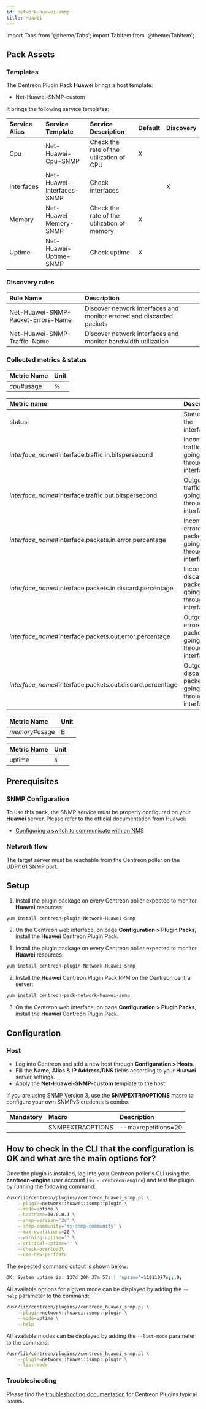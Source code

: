 ```yaml
---
id: network-huawei-snmp
title: Huawei
---
```

import Tabs from '@theme/Tabs';
import TabItem from '@theme/TabItem';


## Pack Assets

### Templates

The Centreon Plugin Pack **Huawei** brings a host template:

* Net-Huawei-SNMP-custom

It brings the following service templates:

| Service Alias | Service Template           | Service Description                         | Default | Discovery |
|:--------------|:---------------------------|:--------------------------------------------|:--------|:----------|
| Cpu           | Net-Huawei-Cpu-SNMP        | Check the rate of the utilization of CPU    | X       |           |
| Interfaces    | Net-Huawei-Interfaces-SNMP | Check interfaces                            |         | X         |
| Memory        | Net-Huawei-Memory-SNMP     | Check the rate of the utilization of memory | X       |           |
| Uptime        | Net-Huawei-Uptime-SNMP     | Check uptime                                | X       |           |

### Discovery rules

| Rule Name                          | Description                                                           |
|:-----------------------------------|:----------------------------------------------------------------------|
| Net-Huawei-SNMP-Packet-Errors-Name | Discover network interfaces and monitor errored and discarded packets |
| Net-Huawei-SNMP-Traffic-Name       | Discover network interfaces and monitor bandwidth utilization         |

### Collected metrics & status

<Tabs groupId="sync">
<TabItem value="Cpu" label="Cpu">

| Metric Name | Unit  |
|:------------|:------|
| *cpu*#usage | %     |

</TabItem>
<TabItem value="Interfaces" label="Interfaces">

| Metric name                                               | Description                                             | Unit |
|:--------------------------------------------------------- |:------------------------------------------------------- |:---- |
| status                                                    | Status of the interface                                 |      |
| *interface_name*#interface.traffic.in.bitspersecond       | Incoming traffic going through the interface            | b/s  |
| *interface_name*#interface.traffic.out.bitspersecond      | Outgoing traffic going through the interface            | b/s  |
| *interface_name*#interface.packets.in.error.percentage    | Incoming errored packets going through the interface    | %    |
| *interface_name*#interface.packets.in.discard.percentage  | Incoming discarded packets going through the interface  | %    |
| *interface_name*#interface.packets.out.error.percentage   | Outgoing errored packets going through the interface    | %    |
| *interface_name*#interface.packets.out.discard.percentage | Outgoing discarded packets going through the interface  | %    |

</TabItem>
<TabItem value="Memory" label="Memory">

| Metric Name    | Unit  |
|:---------------|:------|
| *memory*#usage |   B   |

</TabItem>
<TabItem value="Uptime" label="Uptime">

| Metric Name | Unit  |
|:------------|:------|
| uptime      |  s    |

</TabItem>
</Tabs>

## Prerequisites

### SNMP Configuration

To use this pack, the SNMP service must be properly configured on your **Huawei**
server. Please refer to the official documentation from Huawei:
* [Configuring a switch to communicate with an NMS](https://support.huawei.com/enterprise/en/doc/EDOC1000141939/4dc2df25/example-for-configuring-a-switch-to-communicate-with-an-nms-using-snmpv2c)

### Network flow

The target server must be reachable from the Centreon poller on the UDP/161
SNMP port.

## Setup

<Tabs groupId="sync">
<TabItem value="Online License" label="Online License">

1. Install the plugin package on every Centreon poller expected to monitor **Huawei** resources:

```bash
yum install centreon-plugin-Network-Huawei-Snmp
```

2. On the Centreon web interface, on page **Configuration > Plugin Packs**, install the **Huawei** Centreon Plugin Pack.

</TabItem>
<TabItem value="Offline License" label="Offline License">

1. Install the plugin package on every Centreon poller expected to monitor **Huawei** resources:

```bash
yum install centreon-plugin-Network-Huawei-Snmp
```

2. Install the **Huawei** Centreon Plugin Pack RPM on the Centreon central server:

```bash
yum install centreon-pack-network-huawei-snmp
```

3. On the Centreon web interface, on page **Configuration > Plugin Packs**, install the **Huawei** Centreon Plugin Pack.

</TabItem>
</Tabs>

## Configuration

### Host

* Log into Centreon and add a new host through **Configuration > Hosts**.
* Fill the **Name**, **Alias** & **IP Address/DNS** fields according to your **Huawei** server settings.
* Apply the **Net-Huawei-SNMP-custom** template to the host.

If you are using SNMP Version 3, use the **SNMPEXTRAOPTIONS** macro to configure
your own SNMPv3 credentials combo.

| Mandatory   | Macro            | Description         |
|:------------|:-----------------|:--------------------|
|             | SNMPEXTRAOPTIONS | --maxrepetitions=20 |

## How to check in the CLI that the configuration is OK and what are the main options for?

Once the plugin is installed, log into your Centreon poller's CLI using the
**centreon-engine** user account (`su - centreon-engine`) and test the plugin by
running the following command:

```bash
/usr/lib/centreon/plugins//centreon_huawei_snmp.pl \
    --plugin=network::huawei::snmp::plugin \
    --mode=uptime \
    --hostname=10.0.0.1 \
    --snmp-version='2c' \
    --snmp-community='my-snmp-community' \
    --maxrepetitions=20 \
    --warning-uptime='' \
    --critical-uptime='' \
    --check-overload\
    --use-new-perfdata
```

The expected command output is shown below:

```bash
OK: System uptime is: 137d 20h 37m 57s | 'uptime'=11911077s;;;0;
```

All available options for a given mode can be displayed by adding the
`--help` parameter to the command:

```bash
/usr/lib/centreon/plugins//centreon_huawei_snmp.pl \
    --plugin=network::huawei::snmp::plugin \
    --mode=uptime \
    --help
```

All available modes can be displayed by adding the `--list-mode` parameter to
the command:

```bash
/usr/lib/centreon/plugins//centreon_huawei_snmp.pl \
    --plugin=network::huawei::snmp::plugin \
    --list-mode
```

### Troubleshooting

Please find the [troubleshooting documentation](../getting-started/how-to-guides/troubleshooting-plugins.md)
for Centreon Plugins typical issues.